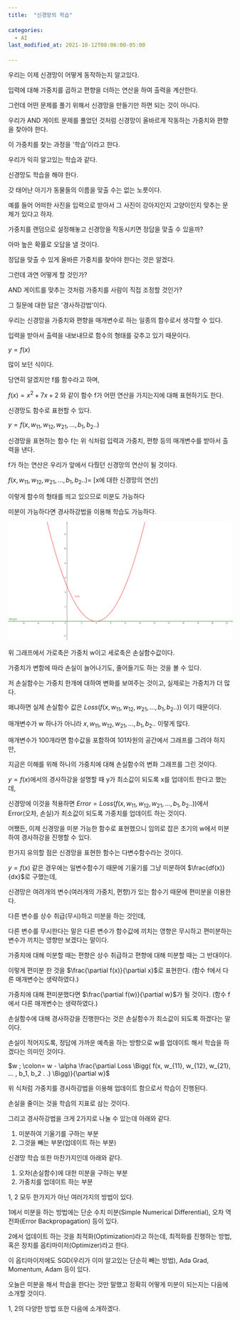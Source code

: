 ```yaml
---
title:  "신경망의 학습"

categories:
  - AI
last_modified_at: 2021-10-12T08:06:00-05:00

---
```




우리는 이제 신경망이 어떻게 동작하는지 알고있다.

입력에 대해 가중치를 곱하고 편향을 더하는 연산을 하여 출력을 계산한다.

그런데 어떤 문제를 풀기 위해서 신경망을 만들기만 하면 되는 것이 아니다.

우리가 AND 게이트 문제를 풀었던 것처럼 신경망이 올바르게 작동하는 가중치와 편향을 찾아야 한다.

이 가중치를 찾는 과정을 '학습'이라고 한다.

우리가 익히 알고있는 학습과 같다.

신경망도 학습을 해야 한다.

갓 태어난 아기가 동물들의 이름을 맞출 수는 없는 노릇이다.

예를 들어 어떠한 사진을 입력으로 받아서 그 사진이 강아지인지 고양이인지 맞추는 문제가 있다고 하자.

가중치를 랜덤으로 설정해놓고 신경망을 작동시키면 정답을 맞출 수 있을까?

아마 높은 확률로 오답을 낼 것이다.

정답을 맞출 수 있게 올바른 가중치를 찾아야 한다는 것은 알겠다.

그런데 과연 어떻게 할 것인가?

AND 게이트를 맞추는 것처럼 가중치를 사람이 직접 조정할 것인가?

그 질문에 대한 답은 '경사하강법'이다.

우리는 신경망을 가중치와 편향을 매개변수로 하는 일종의 함수로서 생각할 수 있다.

입력을 받아서 출력을 내보내므로 함수의 형태를 갖추고 있기 때문이다.

$y = f(x)$

많이 보던 식이다.

당연히 알겠지만 f를 함수라고 하며,

$f(x) = x^2 + 7x + 2$ 와 같이 함수 f가 어떤 연산을 가지는지에 대해 표현하기도 한다.

신경망도 함수로 표현할 수 있다.

$y = f(x, w_{11}, w_{12}, w_{21}, ... , b_1, b_2 .
.)$

신경망을 표현하는 함수 f는 위 식처럼 입력과 가중치, 편향 등의 매개변수를 받아서 출력을 낸다.

f가 하는 연산은 우리가 앞에서 다뤘던 신경망의 연산이 될 것이다.

$f(x, w_{11}, w_{12}, w_{21}, ... , b_1, b_2 .
.) =$ [x에 대한 신경망의 연산]

이렇게 함수의 형태를 띄고 있으므로 미분도 가능하다

미분이 가능하다면 경사하강법을 이용해 학습도 가능하다.

![](/assets/image/loss_weight.png)

위 그래프에서 가로축은 가중치 w이고 세로축은 손실함수값이다.

가중치가 변함에 따라 손실이 늘어나기도, 줄어들기도 하는 것을 볼 수 있다.

저 손실함수는 가중치 한개에 대하여 변화를 보여주는 것이고, 실제로는 가중치가 더 많다.

왜냐하면 실제 손실함수 값은 $Loss \Bigg( f(x, w_{11}, w_{12}, w_{21}, ... , b_1, b_2 .
.) \Bigg)$ 이기 때문이다. 

매개변수가 w 하나가 아니라 $x, w_{11}, w_{12}, w_{21}, ... , b_1, b_2 .
.$ 이렇게 많다.

매개변수가 100개라면 함수값을 포함하여 101차원의 공간에서 그래프를 그려야 하지만, 

지금은 이해를 위해 하나의 가중치에 대해 손실함수의 변화 그래프를 그린 것이다.

$y = f(x)$에서의 경사하강을 설명할 때 y가 최소값이 되도록 x를 업데이트 한다고 했는데,

신경망에 이것을 적용하면 $Error = Loss \Bigg( f(x, w_{11}, w_{12}, w_{21}, ... , b_1, b_2 .
.) \Bigg)$에서 Error(오차, 손실)가 최소값이 되도록 가중치를 업데이트 하는 것이다.

어쨌든, 이제 신경망을 미분 가능한 함수로 표현했으니 임의로 잡은 초기의 w에서 미분하여 경사하강을 진행할 수 있다.

한가지 유의할 점은 신경망을 표현한 함수는 다변수함수라는 것이다.

$y = f(x)$ 같은 경우에는 일변수함수기 때문에 기울기를 그냥 미분하여 $\frac{df(x)}{dx}$로 구했는데,

신경망은 여려개의 변수(여러개의 가중치, 편향)가 있는 함수기 때문에 편미분을 이용한다.

다른 변수를 상수 취급(무시)하고 미분을 하는 것인데,

다른 변수를 무시한다는 말은 다른 변수가 함수값에 끼치는 영향은 무시하고 편미분하는 변수가 끼치는 영향만 보겠다는 말이다.

가중치에 대해 미분할 때는 편향은 상수 취급하고 편향에 대해 미분할 때는 그 반대이다.

이렇게 편미분 한 것을 $\frac{\partial f(x)}{\partial x}$로 표현한다. (함수 f에서 다른 매개변수는 생략하였다.)

가중치에 대해 편미분했다면 $\frac{\partial f(w)}{\partial w}$가 될 것이다. (함수 f에서 다른 매개변수는 생략하였다.)

손실함수에 대해 경사하강을 진행한다는 것은 손실함수가 최소값이 되도록 하겠다는 말이다.

손실이 적어지도록, 정답에 가까운 예측을 하는 방향으로 w를 업데이트 해서 학습을 하겠다는 의미인 것이다.

$w ; \colon= w - \alpha \frac{\partial Loss \Bigg( f(x, w_{11}, w_{12}, w_{21}, ... , b_1, b_2 .
.) \Bigg)}{\partial w}$

위 식처럼 가중치를 경사하강법을 이용해 업데이트 함으로서 학습이 진행된다.

손실을 줄이는 것을 학습의 지표로 삼는 것이다.

그리고 경사하강법을 크게 2가지로 나눌 수 있는데 아래와 같다.

1. 미분하여 기울기를 구하는 부분
2. 그것을 빼는 부분(업데이트 하는 부분)

신경망 학습 또한 마찬가지인데 아래와 같다.

1. 오차(손실함수)에 대한 미분을 구하는 부분
2. 가중치를 업데이트 하는 부분

1, 2 모두 한가지가 아닌 여러가지의 방법이 있다.

1에서 미분을 하는 방법에는 단순 수치 미분(Simple Numerical Differential), 오차 역전파(Error Backpropagation) 등이 있다.

2에서 업데이트 하는 것을 최적화(Optimization)라고 하는데, 최적화를 진행하는 방법, 혹은 장치를 옵티마이저(Optimizer)라고 한다.

이 옵티마이저에도 SGD(우리가 이미 알고있는 단순히 빼는 방법), Ada Grad, Momentum, Adam 등이 있다.

오늘은 미분을 해서 학습을 한다는 것만 말했고 정확히 어떻게 미분이 되는지는 다음에 소개할 것이다.

1, 2의 다양한 방법 또한 다음에 소개하겠다.









